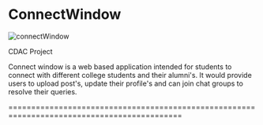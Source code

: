 # ConnectWindow
![connectWindow](https://user-images.githubusercontent.com/113897763/232590514-8de523f3-972a-43e9-b380-a3d74a6713bb.jpg)

CDAC Project

Connect window is a web based application intended for students to connect with different college students and
their alumni's. It would provide users to upload post's, update their profile's and can join chat groups to resolve their queries.

============================================================================================

